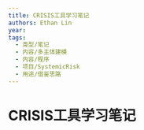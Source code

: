 ```yaml
---
title: CRISIS工具学习笔记
authors: Ethan Lin
year:
tags:
  - 类型/笔记 
  - 内容/多主体建模 
  - 内容/程序 
  - 项目/SystemicRisk 
  - 用途/借鉴思路 
---
```



# CRISIS工具学习笔记







